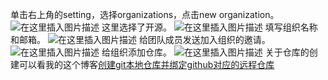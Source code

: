 单击右上角的setting，选择organizations，点击new organization。
![在这里插入图片描述](https://img-blog.csdnimg.cn/20191208223750169.png?x-oss-process=image/watermark,type_ZmFuZ3poZW5naGVpdGk,shadow_10,text_aHR0cHM6Ly9ibG9nLmNzZG4ubmV0L0h1aUZlaURlVHVvTmlhb0da,size_16,color_FFFFFF,t_70)
这里选择了开源。
![在这里插入图片描述](https://img-blog.csdnimg.cn/20191208223839446.png?x-oss-process=image/watermark,type_ZmFuZ3poZW5naGVpdGk,shadow_10,text_aHR0cHM6Ly9ibG9nLmNzZG4ubmV0L0h1aUZlaURlVHVvTmlhb0da,size_16,color_FFFFFF,t_70)
填写组织名称和邮箱。
![在这里插入图片描述](https://img-blog.csdnimg.cn/20191208224108417.png?x-oss-process=image/watermark,type_ZmFuZ3poZW5naGVpdGk,shadow_10,text_aHR0cHM6Ly9ibG9nLmNzZG4ubmV0L0h1aUZlaURlVHVvTmlhb0da,size_16,color_FFFFFF,t_70)
给团队成员发送加入组织的邀请。
![在这里插入图片描述](https://img-blog.csdnimg.cn/20191208224334229.png?x-oss-process=image/watermark,type_ZmFuZ3poZW5naGVpdGk,shadow_10,text_aHR0cHM6Ly9ibG9nLmNzZG4ubmV0L0h1aUZlaURlVHVvTmlhb0da,size_16,color_FFFFFF,t_70)
给组织添加仓库。
![在这里插入图片描述](https://img-blog.csdnimg.cn/20191208224508452.png?x-oss-process=image/watermark,type_ZmFuZ3poZW5naGVpdGk,shadow_10,text_aHR0cHM6Ly9ibG9nLmNzZG4ubmV0L0h1aUZlaURlVHVvTmlhb0da,size_16,color_FFFFFF,t_70)
关于仓库的创建可以看我的这个博客[创建git本地仓库并绑定github对应的远程仓库](https://blog.csdn.net/HuiFeiDeTuoNiaoGZ/article/details/100854088)